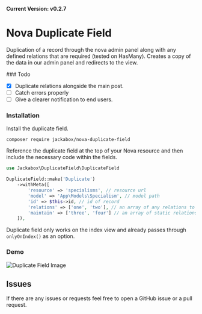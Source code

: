 **Current Version: v0.2.7**

# Nova Duplicate Field

Duplication of a record through the nova admin panel along with any defined relations that are required (tested on HasMany). Creates a copy of the data in our admin panel and redirects to the view.

### Todo

- [x] Duplicate relations alongside the main post.
- [ ] Catch errors properly
- [ ] Give a clearer notification to end users.

### Installation

Install the duplicate field.

```
composer require jackabox/nova-duplicate-field
```

Reference the duplicate field at the top of your Nova resource and then include the necessary code within the fields.

```php
use Jackabox\DuplicateField\DuplicateField
```

```php
DuplicateField::make('Duplicate')
    ->withMeta([
        'resource' => 'specialisms', // resource url
        'model' => 'App\Models\Specialism', // model path
        'id' => $this->id, // id of record
        'relations' => ['one', 'two'], // an array of any relations to load (nullable).
        'maintain' => ['three', 'four'] // an array of static relations to maintain (e.g. model ownership)
    ]),
```

Duplicate field only works on the index view and already passes through `onlyOnIndex()` as an option.

### Demo

![Duplicate Field Image](./img/nova-duplicate-field-small.gif)

## Issues

If there are any issues or requests feel free to open a GitHub issue or a pull request.
